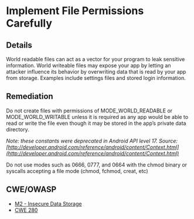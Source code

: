 # Implement File Permissions Carefully

## Details

World readable files can act as a vector for your program to leak sensitive information. World writeable files may expose your app by letting an attacker influence its behavior by overwriting data that is read by your app from storage.  Examples include settings files and stored login information.

## Remediation

Do not create files with permissions of MODE_WORLD_READABLE or MODE_WORLD_WRITABLE unless it is required as any app would be able to read or write the file even though it may be stored in the app’s private data directory.

_Note: these constants were deprecated in Android API level 17. Source: [http://developer.android.com/reference/android/content/Context.html](http://developer.android.com/reference/android/content/Context.html)_

Do not use modes such as 0666, 0777, and 0664 with the chmod binary or syscalls accepting a file mode (chmod, fchmod, creat, etc)

## CWE/OWASP

 * [M2 - Insecure Data Storage](https://www.owasp.org/index.php/Mobile_Top_10_2016-M2-Insecure_Data_Storage)
 * [CWE 280](http://cwe.mitre.org/data/definitions/280.html)
